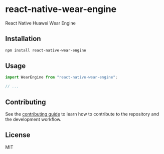 # react-native-wear-engine

React Native Huawei Wear Engine

## Installation

```sh
npm install react-native-wear-engine
```

## Usage

```js
import WearEngine from "react-native-wear-engine";

// ...

```

## Contributing

See the [contributing guide](CONTRIBUTING.md) to learn how to contribute to the repository and the development workflow.

## License

MIT
